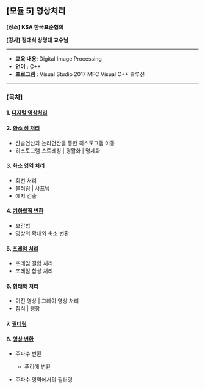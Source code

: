 ## [모듈 5] 영상처리

**[장소] KSA 한국표준협회**

**[강사] 정대식 상명대 교수님** 

---

- **교육 내용**: Digital Image Processing
- **언어** : C++
- **프로그램** : Visual Studio 2017 MFC Visual C++ 솔루션

---

### [목차]

#### 1. [디지털 영상처리](https://github.com/sanga327/KSA/tree/main/Module05.%20%EC%98%81%EC%83%81%EC%B2%98%EB%A6%AC/Digital_Image_Processing/Document/01_%EC%98%81%EC%83%81%EC%B2%98%EB%A6%AC)



#### 2. [화소 점 처리](https://github.com/sanga327/KSA/tree/main/Module05.%20%EC%98%81%EC%83%81%EC%B2%98%EB%A6%AC/Digital_Image_Processing/Document/02_%ED%99%94%EC%86%8C%EC%A0%90%EC%B2%98%EB%A6%AC)

- 산술연산과 논리연산을 통한 히스토그램 이동
- 히스토그램 스트레칭 | 평활화 | 명세화



#### 3. [화소 영역 처리](https://github.com/sanga327/KSA/tree/main/Module05.%20%EC%98%81%EC%83%81%EC%B2%98%EB%A6%AC/Digital_Image_Processing/Document/03_%ED%99%94%EC%86%8C%EC%98%81%EC%97%AD%EC%B2%98%EB%A6%AC)

- 회선 처리
- 블러링 | 샤프닝
- 에지 검출



#### 4. [기하학적 변환](https://github.com/sanga327/KSA/tree/main/Module05.%20%EC%98%81%EC%83%81%EC%B2%98%EB%A6%AC/Digital_Image_Processing/Document/04_%EA%B8%B0%ED%95%98%ED%95%99%EC%A0%81%EB%B3%80%ED%99%98)

- 보간법
- 영상의 확대와 축소 변환



#### 5. [프레임 처리](https://github.com/sanga327/KSA/tree/main/Module05.%20%EC%98%81%EC%83%81%EC%B2%98%EB%A6%AC/Digital_Image_Processing/Document/05_%ED%94%84%EB%A0%88%EC%9E%84%EC%B2%98%EB%A6%AC)

- 프레임 결합 처리
- 프레임 합성 처리



#### 6. [형태학 처리](https://github.com/sanga327/KSA/tree/main/Module05.%20%EC%98%81%EC%83%81%EC%B2%98%EB%A6%AC/Digital_Image_Processing/Document/06_%ED%98%95%ED%83%9C%ED%95%99%EC%B2%98%EB%A6%AC)

- 이진 영상 | 그레이 영상 처리
- 침식 | 팽창



#### 7. [필터링](https://github.com/sanga327/KSA/tree/main/Module05.%20%EC%98%81%EC%83%81%EC%B2%98%EB%A6%AC/Image_Processing/Document/07_%ED%95%84%ED%84%B0%EB%A7%81)




#### 8. [영상 변환](https://github.com/sanga327/KSA/tree/main/Module05.%20%EC%98%81%EC%83%81%EC%B2%98%EB%A6%AC/Image_Processing/Document/08_%EC%98%81%EC%83%81%EB%B3%80%ED%99%98)

- 주파수 변환
  - 푸리에 변환 

- 주파수 영역에서의 필터링
